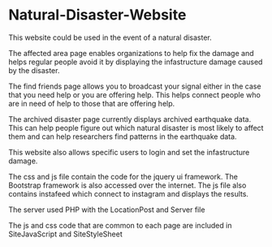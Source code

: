 # Natural-Disaster-Website
  This website could be used in the event of a natural disaster. 
  
  The affected area page enables organizations to help fix the damage and helps regular people avoid it by displaying the infastructure damage caused by the disaster.
  
  The find friends page allows you to broadcast your signal either in the case that you need help or you are offering help.  This helps connect people who are in need of help to those that are offering help.
  
  The archived disaster page currently displays archived earthquake data.  This can help people figure out which natural disaster is most likely to affect them and can help researchers find patterns in the earthquake data.  
  
  This website also allows specific users to login and set the infastructure damage.
  
  The css and js file contain the code for the jquery ui framework.  The Bootstrap framework is also accessed over the internet.  The js file also contains instafeed which connect to instagram and displays the results.
  
  The server used PHP with the LocationPost and Server file
  
  The js and css code that are common to each page are included in SiteJavaScript and SiteStyleSheet
